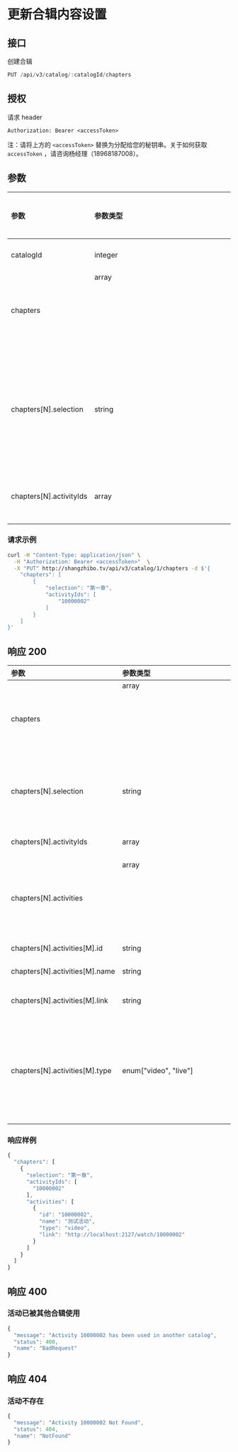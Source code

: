 # 更新合辑内容设置

## 接口

创建合辑

```javascript
PUT /api/v3/catalog/:catalogId/chapters
```

## 授权

请求 header

```http
Authorization: Bearer <accessToken>
```

注：请将上方的 `<accessToken>` 替换为分配给您的秘钥串。关于如何获取 `accessToken` ，请咨询杨经理（18968187008）。

## 参数

| 参数 | 参数类型 | 是否必填 | 描述 |
| :--- | :--- | :--- | :--- |
| catalogId | integer | 是 | 合辑 ID |
| chapters | array<object> | 是 | 合辑内容 |
| chapters[N].selection | string | 章节名称, 默认为空字符串 |
| chapters[N].activityIds | array<string> | 活动 ID 列表 |

### 请求示例

```bash 
curl -H "Content-Type: application/json" \
  -H "Authorization: Bearer <accessToken>"  \
  -X "PUT" http://shangzhibo.tv/api/v3/catalog/1/chapters -d $'{
    "chapters": [
        {
            "selection": "第一章",
            "activityIds": [
                "10000002"
            ]
        }
    ]
}'
```

## 响应 200

| 参数 | 参数类型 | 描述 |
| :--- | :--- | :--- |
| chapters | array<object> | 合辑内容 |
| chapters[N].selection | string | 章节名称, 默认为空字符串 |
| chapters[N].activityIds | array<string> | 活动 ID 列表 |
| chapters[N].activities | array<object> | 活动列表对应的活动内容 |
| chapters[N].activities[M].id | string | 活动ID |
| chapters[N].activities[M].name | string | 活动名称 |
| chapters[N].activities[M].link | string | 活动打开链接 |
| chapters[N].activities[M].type | enum["video", "live"] | 活动类型， video 表示视频，live 表示直播 |


### 响应样例

```javascript
{
  "chapters": [
    {
      "selection": "第一章",
      "activityIds": [
        "10000002"
      ],
      "activities": [
        {
          "id": "10000002",
          "name": "测试活动",
          "type": "video",
          "link": "http://localhost:2127/watch/10000002"
        }
      ]
    }
  ]
}
```

## 响应 400

### 活动已被其他合辑使用

```javascript
{
  "message": "Activity 10000002 has been used in another catalog",
  "status": 400,
  "name": "BadRequest"
}
```

## 响应 404

### 活动不存在

```javascript
{
  "message": "Activity 10000002 Not Found",
  "status": 404,
  "name": "NotFound"
}
```
